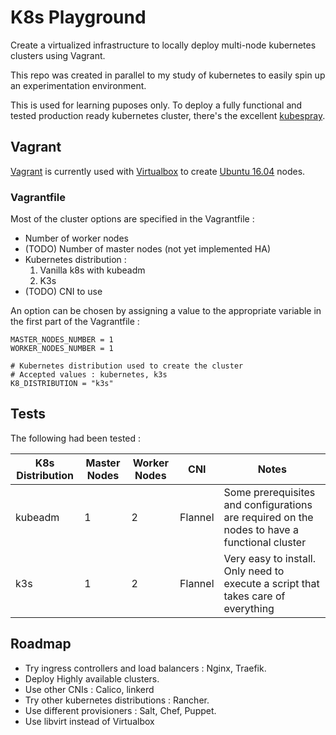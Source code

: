 # K8s Playground

Create a virtualized infrastructure to locally deploy multi-node kubernetes clusters using Vagrant.

This repo was created in parallel to my study of kubernetes to easily spin up an experimentation environment.

This is used for learning puposes only. To deploy a fully functional and tested production ready kubernetes cluster, there's the excellent [kubespray](https://kubespray.io).

## Vagrant

[Vagrant](https://www.vagrantup.com/) is currently used with [Virtualbox](https://www.virtualbox.org/) to create [Ubuntu 16.04](https://app.vagrantup.com/ubuntu/boxes/xenial64) nodes.


### Vagrantfile

Most of the cluster options are specified in the Vagrantfile :
 - Number of worker nodes
 - (TODO) Number of master nodes (not yet implemented HA)
 - Kubernetes distribution :
   1. Vanilla k8s with kubeadm
   2. K3s
 - (TODO) CNI to use

An option can be chosen by assigning a value to the appropriate variable in the first part of the Vagrantfile :

```
MASTER_NODES_NUMBER = 1
WORKER_NODES_NUMBER = 1

# Kubernetes distribution used to create the cluster
# Accepted values : kubernetes, k3s
K8_DISTRIBUTION = "k3s" 
```

## Tests

The following had been tested  :

| K8s Distribution | Master Nodes | Worker Nodes | CNI | Notes |
| --- | --- | --- | --- | --- |
| kubeadm | 1 | 2 | Flannel | Some prerequisites and configurations are required on the nodes to have a functional cluster |
| k3s | 1 | 2 | Flannel | Very easy to install. Only need to execute a script that takes care of everything |



## Roadmap
 - Try ingress controllers and load balancers : Nginx, Traefik.
 - Deploy Highly available clusters.
 - Use other CNIs : Calico, linkerd
 - Try other kubernetes distributions : Rancher.
 - Use different provisioners : Salt, Chef, Puppet.
 - Use libvirt instead of Virtualbox